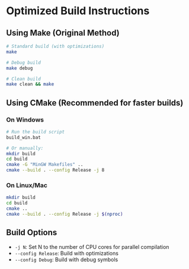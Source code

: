 # Optimized Build Instructions

## Using Make (Original Method)
```bash
# Standard build (with optimizations)
make

# Debug build
make debug

# Clean build
make clean && make
```

## Using CMake (Recommended for faster builds)
### On Windows
```bash
# Run the build script
build_win.bat

# Or manually:
mkdir build
cd build
cmake -G "MinGW Makefiles" ..
cmake --build . --config Release -j 8
```

### On Linux/Mac
```bash
mkdir build
cd build
cmake ..
cmake --build . --config Release -j $(nproc)
```

## Build Options
- `-j N`: Set N to the number of CPU cores for parallel compilation
- `--config Release`: Build with optimizations
- `--config Debug`: Build with debug symbols